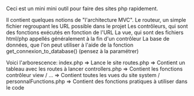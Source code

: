 Ceci est un mini mini outil pour faire des sites php rapidement.

Il contient quelques notions de "l'architecture MVC".
    Le routeur, un simple fichier regroupant les URL possible dans le projet
    Les contrôleurs, qui sont des fonctions exécutés en fonction de l'URL
    La vue, qui sont des fichiers html/php appellés généralement à la fin d'un contrôleur
    La base de données, que l'on peut utiliser à l'aide de la fonction get_connexion_to_database() (pensez à la paramétrer)

Voici l'arborescence:
    index.php => Lance le site
    routes.php => Contient un tableau avec les routes à lancer
    controllers.php => Contient les fonctions contrôleur
    view / ... => Contient toutes les vues du site
    system / personnalFunctions.php => Contient des fonctions pratiques à utiliser dans le code